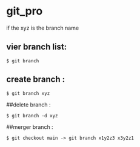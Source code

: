 # git_pro
 if the xyz is the branch name
## vier branch list: 
 ```console
 $ git branch
```
## create branch   :
```console
$ git branch xyz
```

##delete branch   :
```console
$ git branch -d xyz
```

##merger branch   :
```console
$ git checkout main -> git branch x1y2z3 x3y2z1
```
